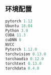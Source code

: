 

## 环境配置

```python
pytorch 1.12
Ubuntu 18.04
Python 3.9
CUDA 11.3
cuDNN 8
NVCC 
Pytorch 1.12.0
torchvision 0.13.0
torchaudio 0.12.0
torchtext 0.13.0
torchdata 0.4.0
```

